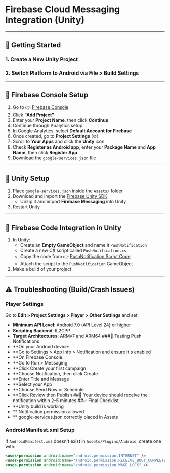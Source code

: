 # Firebase Cloud Messaging Integration (Unity)
---
## :rocket: Getting Started
### 1. Create a New Unity Project
### 2. Switch Platform to **Android** via **File > Build Settings**
---
## :wrench: Firebase Console Setup
1. Go to :point_right: [Firebase Console](https://console.firebase.google.com)
2. Click **"Add Project"**
3. Enter your **Project Name**, then click **Continue**
4. Continue through Analytics setup
5. In Google Analytics, select **Default Account for Firebase**
6. Once created, go to **Project Settings** (:gear:)
7. Scroll to **Your Apps** and click the **Unity** icon
8. Check **Register as Android app**, enter your **Package Name** and **App Name**, then click **Register App**
9. Download the `google-services.json` file
---
## :electric_plug: Unity Setup
1. Place `google-services.json` inside the `Assets/` folder
2. Download and import the [Firebase Unity SDK](https://firebase.google.com/download/unity)
   - Unzip it and import **Firebase Messaging** into Unity
3. Restart Unity
---
## :jigsaw: Firebase Code Integration in Unity
1. In Unity:
   - Create an **Empty GameObject** and name it `PushNotification`
   - Create a new C# script called `PushNotification.cs`
   - Copy the code from :point_right: [PushNotification Script Code](https://pastebin.com/raw/DqBjTFeH)
   - Attach the script to the `PushNotification` GameObject
2. Make a build of your project
---
## :warning: Troubleshooting (Build/Crash Issues)
### Player Settings
Go to **Edit > Project Settings > Player > Other Settings** and set:
- **Minimum API Level**: Android 7.0 (API Level 24) or higher
- **Scripting Backend**: IL2CPP
- **Target Architectures**: ARMv7 and ARM64
###:test_tube: Testing Push Notifications
- **On your Android device:
- **Go to Settings > App Info > Notification and ensure it's enabled
- **On Firebase Console:
- **Go to Run > Messaging
- **Click Create your first campaign
- **Choose Notification, then click Create
- **Enter Title and Message
- **Select your App
- **Choose Send Now or Schedule
- **Click Review then Publish
##:calling: Your device should receive the notification within 2–5 minutes
##:white_check_mark: Final Checklist
 - **Unity build is working
- ** Notification permission allowed
- ** google-services.json correctly placed in Assets
### AndroidManifest.xml Setup
If `AndroidManifest.xml` doesn't exist in `Assets/Plugins/Android`, create one with:
```xml
<uses-permission android:name="android.permission.INTERNET" />
<uses-permission android:name="android.permission.RECEIVE_BOOT_COMPLETED" />
<uses-permission android:name="android.permission.WAKE_LOCK" />
